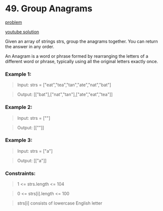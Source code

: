 # 49. Group Anagrams

[problem](https://leetcode.com/problems/group-anagrams/description/)

[youtube solution](https://www.youtube.com/watch?v=vzdNOK2oB2E)

Given an array of strings strs, group the anagrams together. You can return the answer in any order.

An Anagram is a word or phrase formed by rearranging the letters of a different word or phrase, typically using all the original letters exactly once.

### Example 1:

>Input: strs = ["eat","tea","tan","ate","nat","bat"]

>Output: [["bat"],["nat","tan"],["ate","eat","tea"]]

### Example 2:

>Input: strs = [""]

>Output: [[""]]

### Example 3:

>Input: strs = ["a"]

>Output: [["a"]]

### Constraints:

>1 <= strs.length <= 104

>0 <= strs[i].length <= 100

>strs[i] consists of lowercase English letter